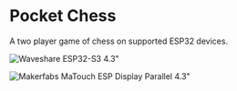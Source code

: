 # Pocket Chess

A two player game of chess on supported ESP32 devices.

![Waveshare ESP32-S3 4.3"](https://www.waveshare.com/img/devkit/ESP32-S3-Touch-LCD-4.3/ESP32-S3-Touch-LCD-4.3-details-9.jpg)

![Makerfabs MaTouch ESP Display Parallel 4.3"](https://www.makerfabs.com/media/catalog/product/cache/5082619e83af502b1cf28572733576a0/e/s/esp32-s3-paral_lel-tft_4.3-_6-1000x750.jpg)
